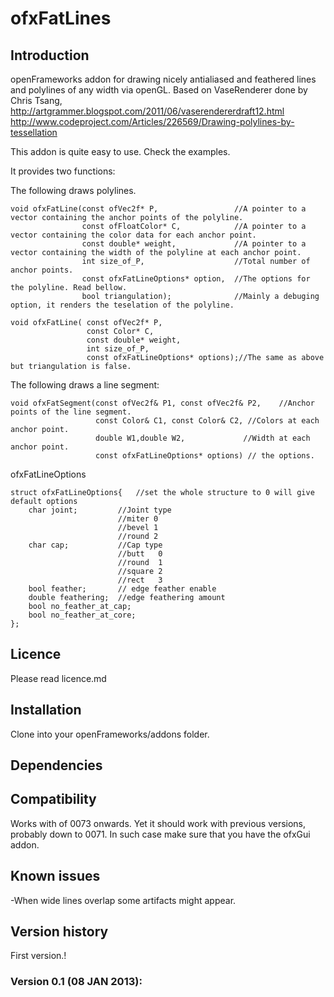 ofxFatLines===========Introduction------------openFrameworks addon for drawing nicely antialiased and feathered lines and polylines of any width via openGL.Based on VaseRenderer done by Chris Tsang,http://artgrammer.blogspot.com/2011/06/vaserendererdraft12.htmlhttp://www.codeproject.com/Articles/226569/Drawing-polylines-by-tessellationThis addon is quite easy to use.Check the examples.It provides two functions:The following draws polylines.	void ofxFatLine(const ofVec2f* P,				  //A pointer to a vector containing the anchor points of the polyline.					const ofFloatColor* C,			  //A pointer to a vector containing the color data for each anchor point.					const double* weight,			  //A pointer to a vector containing the width of the polyline at each anchor point.					int size_of_P, 					  //Total number of anchor points.					const ofxFatLineOptions* option,  //The options for the polyline. Read bellow.					bool triangulation);		 	  //Mainly a debuging option, it renders the teselation of the polyline.  		void ofxFatLine( const ofVec2f* P,					 const Color* C,					 const double* weight,					 int size_of_P,					 const ofxFatLineOptions* options);//The same as above but triangulation is false.The following draws a line segment:	void ofxFatSegment(const ofVec2f& P1, const ofVec2f& P2, 	//Anchor points of the line segment.					   const Color& C1, const Color& C2, //Colors at each anchor point.					   double W1,double W2,				//Width at each anchor point.					   const ofxFatLineOptions* options) // the options.ofxFatLineOptions 	struct ofxFatLineOptions{	//set the whole structure to 0 will give default options		char joint; 		//Joint type 							//miter 0							//bevel 1							//round 2		char cap;   		//Cap type							//butt   0							//round  1							//square 2							//rect   3		bool feather; 		// edge feather enable		double feathering;  //edge feathering amount 		bool no_feather_at_cap;		bool no_feather_at_core;	};Licence-------Please read licence.mdInstallation------------Clone into your openFrameworks/addons folder.Dependencies------------Compatibility------------Works with of 0073 onwards. Yet it should work with previous versions, probably down to 0071. In such case make sure that you have the ofxGui addon.Known issues-------------When wide lines overlap some artifacts might appear.Version history------------First version.!### Version 0.1 (08 JAN 2013): 